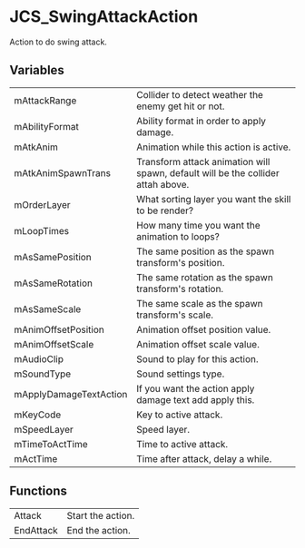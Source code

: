 # JCS_SwingAttackAction

Action to do swing attack.


## Variables

<table>
  <tr>
    <td>mAttackRange</td>
    <td>Collider to detect weather the enemy get hit or not.</td>
  </tr>
  <tr>
    <td>mAbilityFormat</td>
    <td>Ability format in order to apply damage.</td>
  </tr>
  <tr>
    <td>mAtkAnim</td>
    <td>Animation while this action is active.</td>
  </tr>
  <tr>
    <td>mAtkAnimSpawnTrans</td>
    <td>
      Transform attack animation will spawn, default will be the
      collider attah above.
    </td>
  </tr>
  <tr>
    <td>mOrderLayer</td>
    <td>What sorting layer you want the skill to be render?</td>
  </tr>
  <tr>
    <td>mLoopTimes</td>
    <td>How many time you want the animation to loops?</td>
  </tr>
  <tr>
    <td>mAsSamePosition</td>
    <td>The same position as the spawn transform's position.</td>
  </tr>
  <tr>
    <td>mAsSameRotation</td>
    <td>The same rotation as the spawn transform's rotation.</td>
  </tr>
  <tr>
    <td>mAsSameScale</td>
    <td>The same scale as the spawn transform's scale.</td>
  </tr>
  <tr>
    <td>mAnimOffsetPosition</td>
    <td>Animation offset position value.</td>
  </tr>
  <tr>
    <td>mAnimOffsetScale</td>
    <td>Animation offset scale value.</td>
  </tr>
  <tr>
    <td>mAudioClip</td>
    <td>Sound to play for this action.</td>
  </tr>
  <tr>
    <td>mSoundType</td>
    <td>Sound settings type.</td>
  </tr>
  <tr>
    <td>mApplyDamageTextAction</td>
    <td>If you want the action apply damage text add apply this.</td>
  </tr>
  <tr>
    <td>mKeyCode</td>
    <td>Key to active attack.</td>
  </tr>
  <tr>
    <td>mSpeedLayer</td>
    <td>Speed layer.</td>
  </tr>
  <tr>
    <td>mTimeToActTime</td>
    <td>Time to active attack.</td>
  </tr>
  <tr>
    <td>mActTime</td>
    <td>Time after attack, delay a while.</td>
  </tr>
</table>


## Functions

<table>
  <tr>
    <td>Attack</td>
    <td>Start the action.</td>
  </tr>
  <tr>
    <td>EndAttack</td>
    <td>End the action.</td>
  </tr>
</table>
